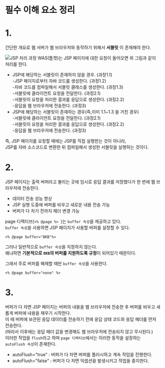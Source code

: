 필수 이해 요소 정리
=======================
# 1.   
간단한 개요로 웹 서버가 웹 브라우저와 동작하기 위해서 **서블릿** 이 존재해야 한다.    
  
![JSP 처리 과정](https://user-images.githubusercontent.com/50267433/63404231-5626f480-c41d-11e9-8ffe-0d18b140cb86.jpg)
WAS(톰캣)는 JSP 페이지에 대한 요청이 들어오면 위 그림과 같이 처리를 한다.    
  
* JSP에 해당하는 서블릿이 존재하지 않을 경우. (과정1.1)  
  -JSP 페이지로부터 자바 코드를 생성한다. (과정1.2)  
  -자바 코드를 컴파일해서 서블릿 클래스를 생성한다. (과정1.3)  
  -서블릿에 클라이언트 요청을 전달한다. (과정2.1)  
  -서블릿이 요청을 처리한 결과를 응답으로 생성한다. (과정2.2)  
  -응답을 웹 브라우저에 전송한다. (과정3)   
* JSP에 해당하는 서블릿이 존재하는 경우(즉,이미 1.1~1.3 을 거친 경우)  
  -서블릿에 클라이언트 요청을 전달한다. (과정2.1)   
  -서블릿이 요청을 처리한 결과를 응답으로 생성한다. (과정2.2)      
  -응답을 웹 브라우저에 전송한다. (과정3)     
             
즉, JSP 페이지를 요청할 때에는 JSP를 직접 실행한는 것이 아니라,       
JSP를 자바 소스코드로 변환한 뒤 컴파일해서 생성한 서블릿을 실행하는 것이다.   

# 2.  
JSP 페이지는 출력 버퍼라고 불리는 곳에 임시로 응답 결과를 저장했다가 한 번에 웹 브라우저에 전송한다.  
   
* 데이터 전송 성능 향상  
* JSP 실행 도중에 버퍼를 비우고 새로운 내용 전송 가능  
* 버퍼가 다 차기 전까지 헤더 변경 가능   
      
page 디렉티브(```<% @page %> ```)는 ```buffer 속성```을 제공하고 있다.    
```buffer 속성```을 사용하면 JSP 페이지가 사용할 버퍼를 설정할 수 있다.    
```
<% @page buffer="8KB"%>
```    
그러나 일반적으로 ```buffer 속성```을 지정하지 않는다.       
왜냐하면 **기본적으로 ```8KB```의 버퍼를 지원하도록 규정**이 되어있기 때문이다.  
  
그래서 주로 버퍼를 해제할 때만 ```buffer 속성```을 사용한다.  
```
<% @page buffer="none" %>
```

# 3.
버퍼가 다 차면 JSP 페이지는 버퍼의 내용을 웹 브라우저에 전송한 후 버퍼를 비우고 새롭게 버퍼에 내용을 채우기 시작한다.     
이 때 버퍼에 보관된 응답 데이터를 전송하기 전에 응답 상태 코드와 응답 헤더를 먼저 전송한다.  
(따라서 이후에는 응답 헤더 값을 변경해도 웹 브라우저에 전송되지 않고 무시된다.)    
이러한 작업을 ```flush```라고 하며 ```page 디렉티브```에서는 이러한 동작을 설정하는 ```autoFlush 속성```이 존재한다.  

* autoFlush="true"  : 버퍼가 다 차면 버퍼를 플러시하고 계속 작업을 진행한다.       
* autoFlush="false" : 버퍼가 다 차면 익셉션을 발생시키고 작업을 중지한다.      
